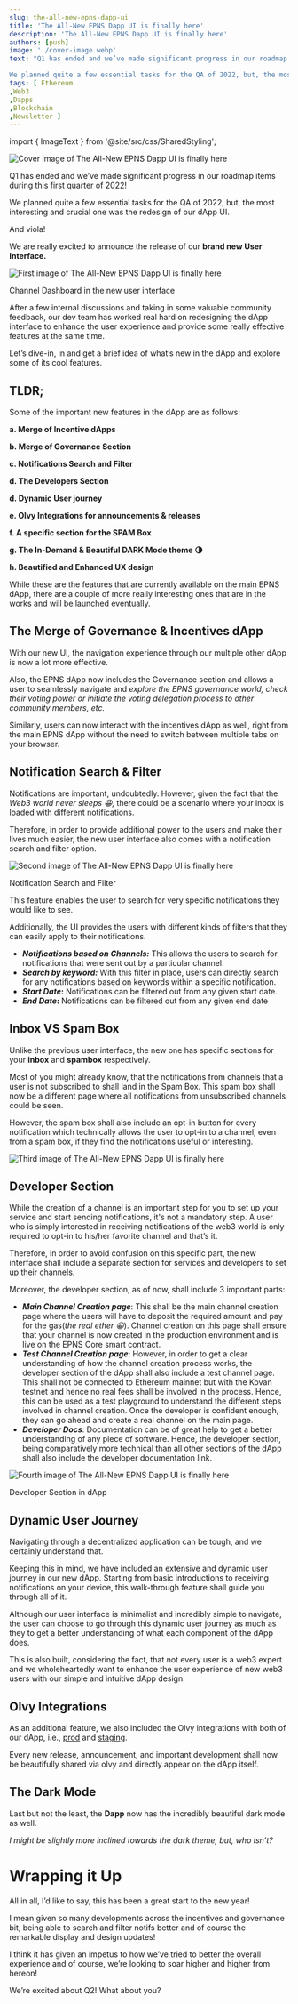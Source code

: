 ```yaml
---
slug: the-all-new-epns-dapp-ui
title: 'The All-New EPNS Dapp UI is finally here'
description: 'The All-New EPNS Dapp UI is finally here'
authors: [push]
image: './cover-image.webp'
text: "Q1 has ended and we’ve made significant progress in our roadmap items during this first quarter of 2022!

We planned quite a few essential tasks for the QA of 2022, but, the most interesting and crucial one was the redesign of our dApp UI."
tags: [ Ethereum
,Web3
,Dapps
,Blockchain
,Newsletter ]
---
```

import { ImageText } from '@site/src/css/SharedStyling';

![Cover image of The All-New EPNS Dapp UI is finally here](./cover-image.webp)

<!--truncate-->

Q1 has ended and we’ve made significant progress in our roadmap items during this first quarter of 2022!

We planned quite a few essential tasks for the QA of 2022, but, the most interesting and crucial one was the redesign of our dApp UI.

And viola!

We are really excited to announce the release of our **brand new User Interface.**

![First image of The All-New EPNS Dapp UI is finally here](./image-1.webp)

Channel Dashboard in the new user interface

After a few internal discussions and taking in some valuable community feedback, our dev team has worked real hard on redesigning the dApp interface to enhance the user experience and provide some really effective features at the same time.

Let’s dive-in, in and get a brief idea of what’s new in the dApp and explore some of its cool features.

TLDR;
-----

Some of the important new features in the dApp are as follows:

**a. Merge of Incentive dApps**

**b. Merge of Governance Section**

**c. Notifications Search and Filter**

**d. The Developers Section**

**d. Dynamic User journey**

**e. Olvy Integrations for announcements & releases**

**f. A specific section for the SPAM Box**

**g. The In-Demand & Beautiful DARK Mode theme 🌗**

**h. Beautified and Enhanced UX design**

While these are the features that are currently available on the main EPNS dApp, there are a couple of more really interesting ones that are in the works and will be launched eventually.

The Merge of Governance & Incentives dApp
-----------------------------------------

With our new UI, the navigation experience through our multiple other dApp is now a lot more effective.

Also, the EPNS dApp now includes the Governance section and allows a user to seamlessly navigate and _explore the EPNS governance world, check their voting power or initiate the voting delegation process to other community members, etc._

Similarly, users can now interact with the incentives dApp as well, right from the main EPNS dApp without the need to switch between multiple tabs on your browser.

Notification Search & Filter
----------------------------

Notifications are important, undoubtedly. However, given the fact that the _Web3 world never sleeps 😀,_ there could be a scenario where your inbox is loaded with different notifications.

Therefore, in order to provide additional power to the users and make their lives much easier, the new user interface also comes with a notification search and filter option.

![Second image of The All-New EPNS Dapp UI is finally here](./image-2.webp)

<ImageText>Notification Search and Filter</ImageText>

This feature enables the user to search for very specific notifications they would like to see.

Additionally, the UI provides the users with different kinds of filters that they can easily apply to their notifications.

*   **_Notifications based on Channels:_** This allows the users to search for notifications that were sent out by a particular channel.
*   **_Search by keyword:_** With this filter in place, users can directly search for any notifications based on keywords within a specific notification.
*   **_Start Date_:** Notifications can be filtered out from any given start date.
*   **_End Date_:** Notifications can be filtered out from any given end date

Inbox VS Spam Box
-----------------

Unlike the previous user interface, the new one has specific sections for your **inbox** and **spambox** respectively.

Most of you might already know, that the notifications from channels that a user is not subscribed to shall land in the Spam Box. This spam box shall now be a different page where all notifications from unsubscribed channels could be seen.

However, the spam box shall also include an opt-in button for every notification which technically allows the user to opt-in to a channel, even from a spam box, if they find the notifications useful or interesting.

![Third image of The All-New EPNS Dapp UI is finally here](./image-3.webp)

Developer Section
-----------------

While the creation of a channel is an important step for you to set up your service and start sending notifications, it's not a mandatory step. A user who is simply interested in receiving notifications of the web3 world is only required to opt-in to his/her favorite channel and that’s it.

Therefore, in order to avoid confusion on this specific part, the new interface shall include a separate section for services and developers to set up their channels.

Moreover, the developer section, as of now, shall include 3 important parts:

*   **_Main Channel Creation page_**: This shall be the main channel creation page where the users will have to deposit the required amount and pay for the gas(_the real ether 😀_). Channel creation on this page shall ensure that your channel is now created in the production environment and is live on the EPNS Core smart contract.
*   **_Test Channel Creation page_**: However, in order to get a clear understanding of how the channel creation process works, the developer section of the dApp shall also include a test channel page. This shall not be connected to Ethereum mainnet but with the Kovan testnet and hence no real fees shall be involved in the process. Hence, this can be used as a test playground to understand the different steps involved in channel creation. Once the developer is confident enough, they can go ahead and create a real channel on the main page.
*   **_Developer Docs_**: Documentation can be of great help to get a better understanding of any piece of software. Hence, the developer section, being comparatively more technical than all other sections of the dApp shall also include the developer documentation link.

![Fourth image of The All-New EPNS Dapp UI is finally here](./image-4.webp)

<ImageText>Developer Section in dApp</ImageText>

Dynamic User Journey
--------------------

Navigating through a decentralized application can be tough, and we certainly understand that.

Keeping this in mind, we have included an extensive and dynamic user journey in our new dApp. Starting from basic introductions to receiving notifications on your device, this walk-through feature shall guide you through all of it.

Although our user interface is minimalist and incredibly simple to navigate, the user can choose to go through this dynamic user journey as much as they to get a better understanding of what each component of the dApp does.

This is also built, considering the fact, that not every user is a web3 expert and we wholeheartedly want to enhance the user experience of new web3 users with our simple and intuitive dApp design.

Olvy Integrations
-----------------

As an additional feature, we also included the Olvy integrations with both of our dApp, i.e., [prod](https://app.epns.io/) and [staging](http://staging-app.epns.io/).

Every new release, announcement, and important development shall now be beautifully shared via olvy and directly appear on the dApp itself.

The Dark Mode
-------------

Last but not the least, the **Dapp** now has the incredibly beautiful dark mode as well.

_I might be slightly more inclined towards the dark theme, but, who isn’t?_

Wrapping it Up
==============

All in all, I’d like to say, this has been a great start to the new year!

I mean given so many developments across the incentives and governance bit, being able to search and filter notifs better and of course the remarkable display and design updates!

I think it has given an impetus to how we’ve tried to better the overall experience and of course, we’re looking to soar higher and higher from hereon!

We’re excited about Q2! What about you?


